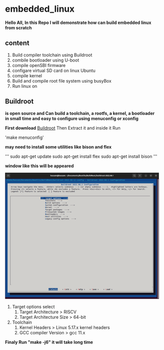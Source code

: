 # embedded_linux
**Hello All, In this Repo I will demonstrate how can build embedded linux from scratch**
## content 
1. Build compiler toolchain using Buildroot
2. combile bootloader using U-boot
3. compile openSBI firmware
4. configare virtual SD card on linux Ubuntu 
5. compile kernel 
6. Build and compile root file system using busyBox
7. Run linux on 

## Buildroot
**is open source and Can build a toolchain, a rootfs, a kernel, a bootloader in small time
and easy to configure using menuconfig or xconfig**

**First download** [Buildroot](https://buildroot.org/)
Then Extract it and inside it Run 


'make menuconfig'

**may need to install some utilities like bison and flex**


'''
sudo apt-get update
sudo apt-get install flex
sudo apt-get install bison
'''

**window like this will be appeared** 

![](https://github.com/bassamkhamis/embedded_linux/blob/main/Buildroot.png)

1. Target options select
   1. Target Architecture > RISCV
   2. Target Architecture Size > 64-bit
2. Toolchain
   1. Kernel Headers > Linux 5.17.x kernel headers
   2. GCC compiler Version > gcc 11.x

**Finaly Run "make -j6" it will take long time**


